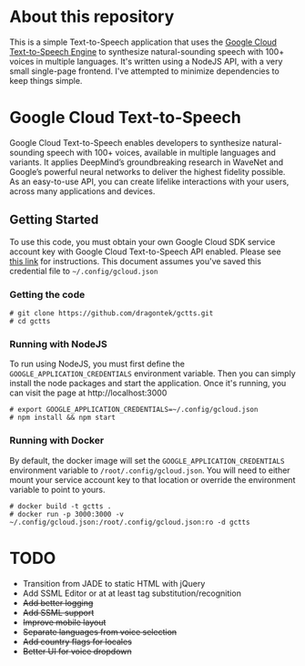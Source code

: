 # About this repository
This is a simple Text-to-Speech application that uses the [Google Cloud Text-to-Speech Engine](https://cloud.google.com/text-to-speech/) to synthesize natural-sounding speech with 100+ voices in multiple languages.  It's written using a NodeJS API, with a very small single-page frontend.  I've attempted to minimize dependencies to keep things simple. 

# Google Cloud Text-to-Speech
Google Cloud Text-to-Speech enables developers to synthesize natural-sounding speech with 100+ voices, available in multiple languages and variants. It applies DeepMind’s groundbreaking research in WaveNet and Google’s powerful neural networks to deliver the highest fidelity possible. As an easy-to-use API, you can create lifelike interactions with your users, across many applications and devices.


## Getting Started
To use this code, you must obtain your own Google Cloud SDK service account key with Google Cloud Text-to-Speech API enabled.  Please see [this link](https://cloud.google.com/text-to-speech/docs/quickstart-client-libraries) for instructions.  This document assumes you've saved this credential file to `~/.config/gcloud.json`

### Getting the code
```
# git clone https://github.com/dragontek/gctts.git
# cd gctts
```

### Running with NodeJS
To run using NodeJS, you must first define the `GOOGLE_APPLICATION_CREDENTIALS` environment variable.  Then you can simply install the node packages and start the application.  Once it's running, you can visit the page at http://localhost:3000
```
# export GOOGLE_APPLICATION_CREDENTIALS=~/.config/gcloud.json
# npm install && npm start
```

### Running with Docker
By default, the docker image will set the `GOOGLE_APPLICATION_CREDENTIALS` environment variable to `/root/.config/gcloud.json`.  You will need to either mount your service account key to that location or override the environment variable to point to yours.

```
# docker build -t gctts .
# docker run -p 3000:3000 -v ~/.config/gcloud.json:/root/.config/gcloud.json:ro -d gctts
```

# TODO
- Transition from JADE to static HTML with jQuery
- Add SSML Editor or at at least tag substitution/recognition
- ~~Add better logging~~
- ~~Add SSML support~~
- ~~Improve mobile layout~~
- ~~Separate languages from voice selection~~
- ~~Add country flags for locales~~
- ~~Better UI for voice dropdown~~



